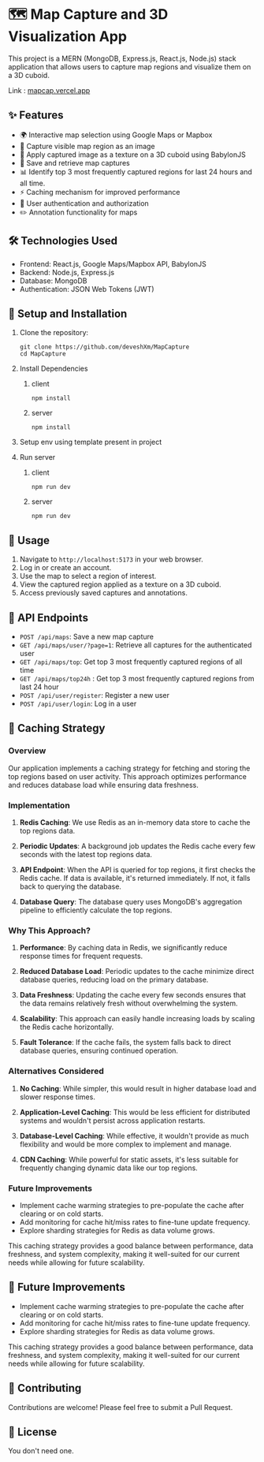 # 🗺️ Map Capture and 3D Visualization App

This project is a MERN (MongoDB, Express.js, React.js, Node.js) stack application that allows users to capture map regions and visualize them on a 3D cuboid.

Link : [mapcap.vercel.app](mapcap.vercel.app)

## ✨ Features

- 🌍 Interactive map selection using Google Maps or Mapbox
- 📸 Capture visible map region as an image
- 🧊 Apply captured image as a texture on a 3D cuboid using BabylonJS
- 💾 Save and retrieve map captures
- 📊 Identify top 3 most frequently captured regions for last 24 hours and all time.
- ⚡ Caching mechanism for improved performance
- 🔐 User authentication and authorization
- ✏️ Annotation functionality for maps

## 🛠️ Technologies Used

- Frontend: React.js, Google Maps/Mapbox API, BabylonJS
- Backend: Node.js, Express.js
- Database: MongoDB
- Authentication: JSON Web Tokens (JWT)

## 🚀 Setup and Installation

1. Clone the repository:

   ```
   git clone https://github.com/deveshXm/MapCapture
   cd MapCapture
   ```

2. Install Dependencies
   1. client
      ```
      npm install
      ```
   1. server
      ```
      npm install
      ```
3. Setup env using template present in project
4. Run server
   1. client
      ```
      npm run dev
      ```
   2. server
      ```
      npm run dev
      ```

## 📖 Usage

1. Navigate to `http://localhost:5173` in your web browser.
2. Log in or create an account.
3. Use the map to select a region of interest.
4. View the captured region applied as a texture on a 3D cuboid.
5. Access previously saved captures and annotations.

## 🔌 API Endpoints

- `POST /api/maps`: Save a new map capture
- `GET /api/maps/user/?page=1`: Retrieve all captures for the authenticated user
- `GET /api/maps/top`: Get top 3 most frequently captured regions of all time
- `GET /api/maps/top24h` : Get top 3 most frequently captured regions from last 24 hour
- `POST /api/user/register`: Register a new user
- `POST /api/user/login`: Log in a user

## 🚀 Caching Strategy

### Overview

Our application implements a caching strategy for fetching and storing the top regions based on user activity. This approach optimizes performance and reduces database load while ensuring data freshness.

### Implementation

1. **Redis Caching**: We use Redis as an in-memory data store to cache the top regions data.

2. **Periodic Updates**: A background job updates the Redis cache every few seconds with the latest top regions data.

3. **API Endpoint**: When the API is queried for top regions, it first checks the Redis cache. If data is available, it's returned immediately. If not, it falls back to querying the database.

4. **Database Query**: The database query uses MongoDB's aggregation pipeline to efficiently calculate the top regions.

### Why This Approach?

1. **Performance**: By caching data in Redis, we significantly reduce response times for frequent requests.

2. **Reduced Database Load**: Periodic updates to the cache minimize direct database queries, reducing load on the primary database.

3. **Data Freshness**: Updating the cache every few seconds ensures that the data remains relatively fresh without overwhelming the system.

4. **Scalability**: This approach can easily handle increasing loads by scaling the Redis cache horizontally.

5. **Fault Tolerance**: If the cache fails, the system falls back to direct database queries, ensuring continued operation.

### Alternatives Considered

1. **No Caching**: While simpler, this would result in higher database load and slower response times.

2. **Application-Level Caching**: This would be less efficient for distributed systems and wouldn't persist across application restarts.

3. **Database-Level Caching**: While effective, it wouldn't provide as much flexibility and would be more complex to implement and manage.

4. **CDN Caching**: While powerful for static assets, it's less suitable for frequently changing dynamic data like our top regions.

### Future Improvements

- Implement cache warming strategies to pre-populate the cache after clearing or on cold starts.
- Add monitoring for cache hit/miss rates to fine-tune update frequency.
- Explore sharding strategies for Redis as data volume grows.

This caching strategy provides a good balance between performance, data freshness, and system complexity, making it well-suited for our current needs while allowing for future scalability.

## 🔮 Future Improvements

- Implement cache warming strategies to pre-populate the cache after clearing or on cold starts.
- Add monitoring for cache hit/miss rates to fine-tune update frequency.
- Explore sharding strategies for Redis as data volume grows.

This caching strategy provides a good balance between performance, data freshness, and system complexity, making it well-suited for our current needs while allowing for future scalability.

## 🤝 Contributing

Contributions are welcome! Please feel free to submit a Pull Request.

## 📄 License

You don't need one.

